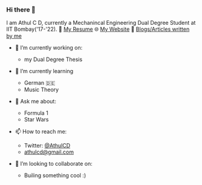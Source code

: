 ### Hi there 👋

I am Athul C D, currently a Mechanincal Engineering Dual Degree Student at IIT Bombay('17-'22). 
📝 [My Resume](https://athulcd.github.io/cv/) 🌐 [My Website](https://athulcd.github.io/) 📝 [Blogs/Articles written by me](https://athulcd.github.io/blog/)


- 🔭 I’m currently working on:
  -  my Dual Degree Thesis


- 🌱 I’m currently learning
  - German 🇩🇪
  - Music Theory


- 💬 Ask me about: 
  - Formula 1
  - Star Wars

- 📫 How to reach me: 
  - Twitter: [@AthulCD](https://twitter.com/AthulCD)
  - [athulcd@gmail.com](mailto:athulcd@gmail.com)


- 👯 I’m looking to collaborate on:
  - Builing something cool :)



